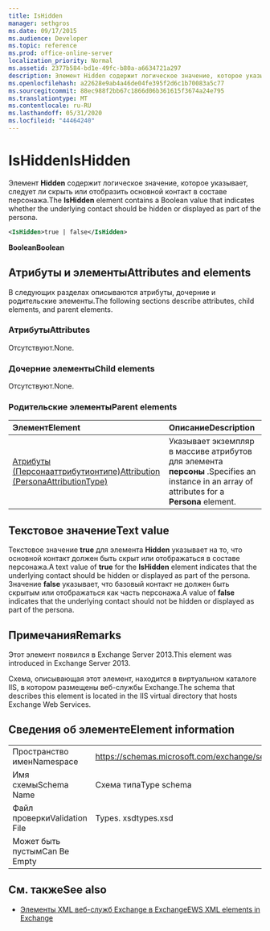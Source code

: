 ```yaml
---
title: IsHidden
manager: sethgros
ms.date: 09/17/2015
ms.audience: Developer
ms.topic: reference
ms.prod: office-online-server
localization_priority: Normal
ms.assetid: 2377b584-bd1e-49fc-b80a-a6634721a297
description: Элемент Hidden содержит логическое значение, которое указывает, следует ли скрыть или отобразить основной контакт в составе персонажа.
ms.openlocfilehash: a22628e9ab4a46de04fe395f2d6c1b70083a5c77
ms.sourcegitcommit: 88ec988f2bb67c1866d06b361615f3674a24e795
ms.translationtype: MT
ms.contentlocale: ru-RU
ms.lasthandoff: 05/31/2020
ms.locfileid: "44464240"
---
```

# <a name="ishidden"></a><span data-ttu-id="c3f98-103">IsHidden</span><span class="sxs-lookup"><span data-stu-id="c3f98-103">IsHidden</span></span>

<span data-ttu-id="c3f98-104">Элемент **Hidden** содержит логическое значение, которое указывает, следует ли скрыть или отобразить основной контакт в составе персонажа.</span><span class="sxs-lookup"><span data-stu-id="c3f98-104">The **IsHidden** element contains a Boolean value that indicates whether the underlying contact should be hidden or displayed as part of the persona.</span></span> 
  
```XML
<IsHidden>true | false</IsHidden>
```

 <span data-ttu-id="c3f98-105">**Boolean**</span><span class="sxs-lookup"><span data-stu-id="c3f98-105">**Boolean**</span></span>
## <a name="attributes-and-elements"></a><span data-ttu-id="c3f98-106">Атрибуты и элементы</span><span class="sxs-lookup"><span data-stu-id="c3f98-106">Attributes and elements</span></span>

<span data-ttu-id="c3f98-107">В следующих разделах описываются атрибуты, дочерние и родительские элементы.</span><span class="sxs-lookup"><span data-stu-id="c3f98-107">The following sections describe attributes, child elements, and parent elements.</span></span>
  
### <a name="attributes"></a><span data-ttu-id="c3f98-108">Атрибуты</span><span class="sxs-lookup"><span data-stu-id="c3f98-108">Attributes</span></span>

<span data-ttu-id="c3f98-109">Отсутствуют.</span><span class="sxs-lookup"><span data-stu-id="c3f98-109">None.</span></span>
  
### <a name="child-elements"></a><span data-ttu-id="c3f98-110">Дочерние элементы</span><span class="sxs-lookup"><span data-stu-id="c3f98-110">Child elements</span></span>

<span data-ttu-id="c3f98-111">Отсутствуют.</span><span class="sxs-lookup"><span data-stu-id="c3f98-111">None.</span></span>
  
### <a name="parent-elements"></a><span data-ttu-id="c3f98-112">Родительские элементы</span><span class="sxs-lookup"><span data-stu-id="c3f98-112">Parent elements</span></span>

|<span data-ttu-id="c3f98-113">**Элемент**</span><span class="sxs-lookup"><span data-stu-id="c3f98-113">**Element**</span></span>|<span data-ttu-id="c3f98-114">**Описание**</span><span class="sxs-lookup"><span data-stu-id="c3f98-114">**Description**</span></span>|
|:-----|:-----|
|[<span data-ttu-id="c3f98-115">Атрибуты (Персонааттрибутионтипе)</span><span class="sxs-lookup"><span data-stu-id="c3f98-115">Attribution (PersonaAttributionType)</span></span>](attribution-personaattributiontype.md) <br/> |<span data-ttu-id="c3f98-116">Указывает экземпляр в массиве атрибутов для элемента **персоны** .</span><span class="sxs-lookup"><span data-stu-id="c3f98-116">Specifies an instance in an array of attributes for a **Persona** element.</span></span>  <br/> |
   
## <a name="text-value"></a><span data-ttu-id="c3f98-117">Текстовое значение</span><span class="sxs-lookup"><span data-stu-id="c3f98-117">Text value</span></span>

<span data-ttu-id="c3f98-118">Текстовое значение **true** для элемента **Hidden** указывает на то, что основной контакт должен быть скрыт или отображаться в составе персонажа.</span><span class="sxs-lookup"><span data-stu-id="c3f98-118">A text value of **true** for the **IsHidden** element indicates that the underlying contact should be hidden or displayed as part of the persona.</span></span> <span data-ttu-id="c3f98-119">Значение **false** указывает, что базовый контакт не должен быть скрытым или отображаться как часть персонажа.</span><span class="sxs-lookup"><span data-stu-id="c3f98-119">A value of **false** indicates that the underlying contact should not be hidden or displayed as part of the persona.</span></span> 
  
## <a name="remarks"></a><span data-ttu-id="c3f98-120">Примечания</span><span class="sxs-lookup"><span data-stu-id="c3f98-120">Remarks</span></span>

<span data-ttu-id="c3f98-121">Этот элемент появился в Exchange Server 2013.</span><span class="sxs-lookup"><span data-stu-id="c3f98-121">This element was introduced in Exchange Server 2013.</span></span>
  
<span data-ttu-id="c3f98-122">Схема, описывающая этот элемент, находится в виртуальном каталоге IIS, в котором размещены веб-службы Exchange.</span><span class="sxs-lookup"><span data-stu-id="c3f98-122">The schema that describes this element is located in the IIS virtual directory that hosts Exchange Web Services.</span></span>
  
## <a name="element-information"></a><span data-ttu-id="c3f98-123">Сведения об элементе</span><span class="sxs-lookup"><span data-stu-id="c3f98-123">Element information</span></span>

|||
|:-----|:-----|
|<span data-ttu-id="c3f98-124">Пространство имен</span><span class="sxs-lookup"><span data-stu-id="c3f98-124">Namespace</span></span>  <br/> |https://schemas.microsoft.com/exchange/services/2006/types  <br/> |
|<span data-ttu-id="c3f98-125">Имя схемы</span><span class="sxs-lookup"><span data-stu-id="c3f98-125">Schema Name</span></span>  <br/> |<span data-ttu-id="c3f98-126">Схема типа</span><span class="sxs-lookup"><span data-stu-id="c3f98-126">Type schema</span></span>  <br/> |
|<span data-ttu-id="c3f98-127">Файл проверки</span><span class="sxs-lookup"><span data-stu-id="c3f98-127">Validation File</span></span>  <br/> |<span data-ttu-id="c3f98-128">Types. xsd</span><span class="sxs-lookup"><span data-stu-id="c3f98-128">types.xsd</span></span>  <br/> |
|<span data-ttu-id="c3f98-129">Может быть пустым</span><span class="sxs-lookup"><span data-stu-id="c3f98-129">Can Be Empty</span></span>  <br/> ||
   
## <a name="see-also"></a><span data-ttu-id="c3f98-130">См. также</span><span class="sxs-lookup"><span data-stu-id="c3f98-130">See also</span></span>



- [<span data-ttu-id="c3f98-131">Элементы XML веб-служб Exchange в Exchange</span><span class="sxs-lookup"><span data-stu-id="c3f98-131">EWS XML elements in Exchange</span></span>](ews-xml-elements-in-exchange.md)

